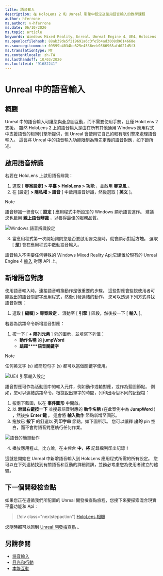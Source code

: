 ```yaml
---
title: 語音輸入
description: 在 HoloLens 2 和 Unreal 引擎中設定及使用語音輸入的教學課程
author: hferrone
ms.author: v-hferrone
ms.date: 06/10/2020
ms.topic: article
keywords: Windows Mixed Reality、Unreal、Unreal Engine 4、UE4、HoloLens 2、語音、語音輸入、語音辨識、混合現實、開發、功能、檔、指南、全息全像遊戲開發
ms.openlocfilehash: 88ab39de5f219691a6c3fe5b4ad3008d9614668e
ms.sourcegitcommit: 09599b4034be825e4536eeb9566968afd021d5f3
ms.translationtype: MT
ms.contentlocale: zh-TW
ms.lasthandoff: 10/03/2020
ms.locfileid: "91682241"
---
```

# <a name="voice-input-in-unreal"></a>Unreal 中的語音輸入

## <a name="overview"></a>概觀
Unreal 中的語音輸入可讓您與全息圖互動，而不需要使用手勢，且僅 HoloLens 2 支援。 雖然 HoloLens 2 上的語音輸入是由在所有其他通用 Windows 應用程式中支援語音的相同引擎所提供，但 Unreal 會使用它自己的較有限引擎來處理語音輸入。 這會將 Unreal 中的語音輸入功能限制為預先定義的語音對應，如下節所述。 

## <a name="enabling-speech-recognition"></a>啟用語音辨識

若要在 HoloLens 上啟用語音辨識：
1. 選取 [ **專案設定] > 平臺 > HoloLens > 功能** ，並啟用 **麥克風** 。 
2. 在 [設定] **> 隱私權 > 語音** ] 中啟用語音辨識，然後選取 [ **英文** ]。

> [!NOTE]
> 語音辨識一律會以 [ **設定** ] 應用程式中所設定的 Windows 顯示語言運作。 建議您也啟用 **線上語音辨識** ，以獲得最佳的服務品質。

![Windows 語音辨識設定](images/unreal/speech-recognition-settings.png)

3. 當應用程式第一次開始詢問您是否要啟用麥克風時，就會顯示對話方塊。 選取 [ **是]** 會在應用程式中啟動語音輸入。

語音輸入不需要任何特殊的 Windows Mixed Reality Api;它建置於現有的 Unreal Engine 4 [輸入](https://docs.unrealengine.com/Gameplay/Input/index.html) 對應 API 上。 

## <a name="adding-speech-mappings"></a>新增語音對應
使用語音輸入時，連接語音轉換動作是很重要的步驟。 這些對應會監視使用者可能說出的語音關鍵字應用程式，然後引發連結的動作。 您可以透過下列方式尋找語音對應：
1. 選取 [ **編輯] > 專案設定** 、滾動至 [ **引擎** ] 區段，然後按一下 [ **輸入** ]。

若要為跳躍命令新增語音對應：
1. 按一下 [ **+** **陣列元素** ] 旁的圖示，並填寫下列值：
    * **動作名稱** 的 **jumpWord**
    * **跳躍****語音關鍵字**

> [!NOTE]
> 任何英文字 (s) 或簡短句子 (s) 都可以當做關鍵字使用。 

![UE4 引擎輸入設定](images/unreal/engine-input.png)

語音對應可作為活動圖中的輸入元件，例如動作或軸對應，或作為藍圖節點。 例如，您可以連結跳躍命令，根據說出單字的時間，列印出兩個不同的記錄檔：

1. 按兩下藍圖，以在 **事件圖形** 中開啟。
2. 以 **滑鼠右鍵按一下** 並搜尋語音對應的 **動作名稱** (在此案例中為 **JumpWord** ) ，然後按 **Enter 鍵** 。 這會將 **輸入動作** 節點新增至圖形。
3. 拖放已 **按下** 的釘選以 **列印字串** 節點，如下圖所示。 您可以讓釋 **出的** pin 空白，而不會對語音對應執行任何作業。
 
![語音的簡單動作](images/unreal/voice-input-img-03.png)

4. 播放應用程式，比方說，在主控台 **中，將** 記錄檔列印出記錄！

這就是開始在 Unreal 中新增語音輸入到 HoloLens 應用程式所需的所有設定。 您可以在下列連結找到有關語音和互動的詳細資訊，並務必考慮您為使用者建立的體驗。

## <a name="next-development-checkpoint"></a>下一個開發檢查點

如果您正在遵循我們所配置的 Unreal 開發檢查點旅程，您接下來要探索混合現實平臺功能和 Api： 

> [!div class="nextstepaction"]
> [HoloLens 相機](unreal-hololens-camera.md)

您隨時都可以回到 [Unreal 開發檢查點](unreal-development-overview.md#2-core-building-blocks) 。

## <a name="see-also"></a>另請參閱
* [語音輸入](../../design/voice-input.md)
* [目光和行動](../../design/gaze-and-commit.md)
* [本能互動](../../design/interaction-fundamentals.md)

